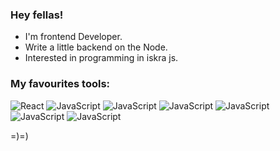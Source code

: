 ### Hey fellas!

- I'm frontend Developer.
- Write a little backend on the Node.
- Interested in programming in iskra js.

### My favourites tools:
![React](https://img.shields.io/badge/React-090909?style=for-the-badge&logo=react)
![JavaScript](https://img.shields.io/badge/Redux-090909?style=for-the-badge&logo=Redux)
![JavaScript](https://img.shields.io/badge/TypeScript-090909?style=for-the-badge&logo=TypeScript)
![JavaScript](https://img.shields.io/badge/JavaScript-090909?style=for-the-badge&logo=JavaScript)
![JavaScript](https://img.shields.io/badge/Node.js-090909?style=for-the-badge&logo=Node.js)
![JavaScript](https://img.shields.io/badge/Express-090909?style=for-the-badge&logo=Express)
![JavaScript](https://img.shields.io/badge/SASS-090909?style=for-the-badge&logo=SASS)


<!-- <div style='display: flex; justify-content: space-between;'>

![Anurag's GitHub stats](https://github-readme-stats.vercel.app/api?username=baga9898&hide=contribs,issues&show_icons=true&hide_rank=true&bg_color=00000000&border_color=00000000)

![Top Langs](https://github-readme-stats.vercel.app/api/top-langs/?username=baga9898&layout=compact&bg_color=00000000&border_color=00000000)

</div> -->

=)=)
